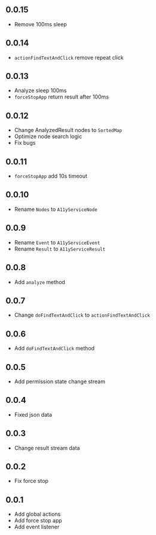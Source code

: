 ## 0.0.15

* Remove 100ms sleep


## 0.0.14

* `actionFindTextAndClick` remove repeat click


## 0.0.13

* Analyze sleep 100ms
* `forceStopApp` return result after 100ms


## 0.0.12

* Change AnalyzedResult nodes to `SortedMap`
* Optimize node search logic
* Fix bugs


## 0.0.11

* `forceStopApp` add 10s timeout


## 0.0.10

* Rename `Nodes` to `A11yServiceNode`


## 0.0.9

* Rename `Event` to `A11yServiceEvent`
* Rename `Result` to `A11yServiceResult`


## 0.0.8

* Add `analyze` method


## 0.0.7

* Change `doFindTextAndClick` to `actionFindTextAndClick`


## 0.0.6

* Add `doFindTextAndClick` method


## 0.0.5

* Add permission state change stream


## 0.0.4

* Fixed json data


## 0.0.3

* Change result stream data


## 0.0.2

* Fix force stop


## 0.0.1

* Add global actions
* Add force stop app
* Add event listener
